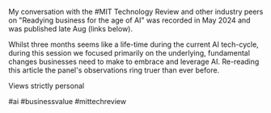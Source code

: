 My conversation with the #MIT Technology Review and other industry peers on "Readying business for the age of AI" was recorded in May 2024 and was published late Aug (links below). 

Whilst three months seems like a life-time during the current AI tech-cycle, during this session we focused primarily on the underlying, fundamental changes businesses need to make to embrace and leverage AI. Re-reading this article the panel's observations ring truer than ever before. 

Views strictly personal 

#ai #businessvalue #mittechreview 